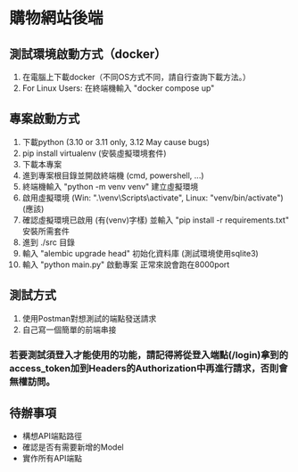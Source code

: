 # 購物網站後端

## 測試環境啟動方式（docker）
1. 在電腦上下載docker（不同OS方式不同，請自行查詢下載方法。）
2. For Linux Users: 在終端機輸入 "docker compose up"

## 專案啟動方式
1. 下載python (3.10 or 3.11 only, 3.12 May cause bugs)
2. pip install virtualenv (安裝虛擬環境套件)
3. 下載本專案
4. 進到專案根目錄並開啟終端機 (cmd, powershell, ...)
5. 終端機輸入 "python -m venv venv" 建立虛擬環境
6. 啟用虛擬環境 (Win: ".\venv\Scripts\activate", Linux: "venv/bin/activate") (應該)
7. 確認虛擬環境已啟用 (有(venv)字樣) 並輸入 "pip install -r requirements.txt" 安裝所需套件
8. 進到 ./src 目錄
9. 輸入 "alembic upgrade head" 初始化資料庫 (測試環境使用sqlite3)
10. 輸入 "python main.py" 啟動專案 正常來說會跑在8000port

## 測試方式
1. 使用Postman對想測試的端點發送請求
2. 自己寫一個簡單的前端串接
### 若要測試須登入才能使用的功能，請記得將從登入端點(/login)拿到的access_token加到Headers的Authorization中再進行請求，否則會無權訪問。

## 待辦事項
+ 構想API端點路徑
+ 確認是否有需要新增的Model
+ 實作所有API端點